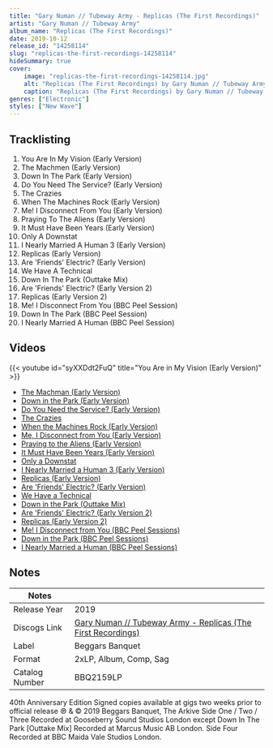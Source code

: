 ```yaml
---
title: "Gary Numan // Tubeway Army - Replicas (The First Recordings)"
artist: "Gary Numan // Tubeway Army"
album_name: "Replicas (The First Recordings)"
date: 2019-10-12
release_id: "14258114"
slug: "replicas-the-first-recordings-14258114"
hideSummary: true
cover:
    image: "replicas-the-first-recordings-14258114.jpg"
    alt: "Replicas (The First Recordings) by Gary Numan // Tubeway Army"
    caption: "Replicas (The First Recordings) by Gary Numan // Tubeway Army"
genres: ["Electronic"]
styles: ["New Wave"]
---
```


## Tracklisting
1. You Are In My Vision (Early Version)
2. The Machmen (Early Version)
3. Down In The Park (Early Version)
4. Do You Need The Service? (Early Version)
5. The Crazies 
6. When The Machines Rock (Early Version)
7. Me! I Disconnect From You (Early Version)
8. Praying To The Aliens (Early Version)
9. It Must Have Been Years (Early Version)
10. Only A Downstat
11. I Nearly Married A Human 3 (Early Version)
12. Replicas (Early Version)
13. Are 'Friends' Electric? (Early Version)
14. We Have A Technical 
15. Down In The Park (Outtake Mix)
16. Are 'Friends' Electric? (Early Version 2)
17. Replicas (Early Version 2)
18. Me! I Disconnect From You (BBC Peel Session)
19. Down In The Park (BBC Peel Session)
20. I Nearly Married A Human (BBC Peel Session)

## Videos
{{< youtube id="syXXDdt2FuQ" title="You Are in My Vision (Early Version)" >}}
- [The Machman (Early Version)](https://www.youtube.com/watch?v=UWJeYMgvMN4)
- [Down in the Park (Early Version)](https://www.youtube.com/watch?v=YOZ2cnTaGZM)
- [Do You Need the Service? (Early Version)](https://www.youtube.com/watch?v=fLo451kcJmU)
- [The Crazies](https://www.youtube.com/watch?v=-gXsmGoxl8k)
- [When the Machines Rock (Early Version)](https://www.youtube.com/watch?v=iubbPHJGPvE)
- [Me, I Disconnect from You (Early Version)](https://www.youtube.com/watch?v=p9BIiWFzo4c)
- [Praying to the Aliens (Early Version)](https://www.youtube.com/watch?v=yDPj-zofgDo)
- [It Must Have Been Years (Early Version)](https://www.youtube.com/watch?v=0XUG457PIGk)
- [Only a Downstat](https://www.youtube.com/watch?v=cYA9DQXyH5E)
- [I Nearly Married a Human 3 (Early Version)](https://www.youtube.com/watch?v=jPbkfPF_hm8)
- [Replicas (Early Version)](https://www.youtube.com/watch?v=aY7QRyt0qMk)
- [Are 'Friends' Electric? (Early Version)](https://www.youtube.com/watch?v=yb-zvwA0994)
- [We Have a Technical](https://www.youtube.com/watch?v=PXHObgshCK8)
- [Down in the Park (Outtake Mix)](https://www.youtube.com/watch?v=0IKq5ICT2Xc)
- [Are 'Friends' Electric? (Early Version 2)](https://www.youtube.com/watch?v=VRqpSgnuR1c)
- [Replicas (Early Version 2)](https://www.youtube.com/watch?v=R0I3iGhfZgk)
- [Me! I Disconnect from You (BBC Peel Sessions)](https://www.youtube.com/watch?v=9okbA3gWP1Y)
- [Down in the Park (BBC Peel Sessions)](https://www.youtube.com/watch?v=Wdl5--cSVe8)
- [I Nearly Married a Human (BBC Peel Sessions)](https://www.youtube.com/watch?v=NTMKk8GrN4M)


## Notes

| Notes          |             |
| ---------------| ----------- |
| Release Year   | 2019 |
| Discogs Link   | [Gary Numan // Tubeway Army - Replicas (The First Recordings)](https://www.discogs.com/release/14258114-Gary-Numan--Tubeway-Army-Replicas-The-First-Recordings) |
| Label          | Beggars Banquet |
| Format         | 2xLP, Album, Comp, Sag |
| Catalog Number | BBQ2159LP |

40th Anniversary Edition  Signed copies available at gigs two weeks prior to official release   ℗ & © 2019 Beggars Banquet, The Arkive  Side One / Two / Three Recorded at Gooseberry Sound Studios London except Down In The Park [Outtake Mix] Recorded at Marcus Music AB London. Side Four Recorded at BBC Maida Vale Studios London.


